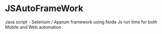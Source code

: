# JSAutoFrameWork

Java script  - Selenium / Appium framework using Node Js run time for both Mobile and Web automation
